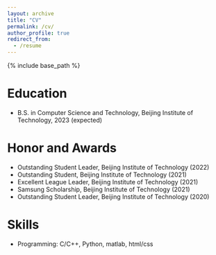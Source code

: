 ```yaml
---
layout: archive
title: "CV"
permalink: /cv/
author_profile: true
redirect_from:
  - /resume
---
```


{% include base_path %}

Education
======

* B.S. in Computer Science and Technology, Beijing Institute of Technology, 2023 (expected) <br>

<!--
* B.S. in GitHub, GitHub University, 2012
* M.S. in Jekyll, GitHub University, 2014
* Ph.D in Version Control Theory, GitHub University, 2018 (expected)
-->

Honor and Awards
======

* Outstanding Student Leader, Beijing Institute of Technology (2022)
* Outstanding Student, Beijing Institute of Technology (2021)
* Excellent League Leader, Beijing Institute of Technology (2021)
* Samsung Scholarship, Beijing Institute of Technology  (2021)
* Outstanding Student Leader, Beijing Institute of Technology (2020)



<!--

Work experience
======

* Summer 2015: Research Assistant
  * Github University
  * Duties included: Tagging issues
  * Supervisor: Professor Git
* Fall 2015: Research Assistant
  * Github University
  * Duties included: Merging pull requests
  * Supervisor: Professor Hub
  -->
  
Skills
======

* Programming: C/C++, Python, matlab, html/css <br>

<!--

* Skill 1

* Skill 2
  * Sub-skill 2.1
  * Sub-skill 2.2
  * Sub-skill 2.3
* Skill 3
-->



<!--

Publications
======
  <ul>{% for post in site.publications %}
    {% include archive-single-cv.html %}
  {% endfor %}</ul>

Talks
======
  <ul>{% for post in site.talks %}
    {% include archive-single-talk-cv.html %}
  {% endfor %}</ul>

Teaching
======
  <ul>{% for post in site.teaching %}
    {% include archive-single-cv.html %}
  {% endfor %}</ul>


Service and leadership
======

* Currently signed in to 43 different slack teams
-->

